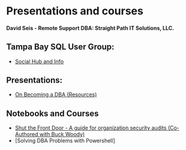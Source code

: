 # Presentations and courses 

#### David Seis -  Remote Support DBA:  Straight Path IT Solutions, LLC.

## Tampa Bay SQL User Group:

- [Social Hub and Info](aka.ms/tsug)

## Presentations:

- [On Becoming a DBA (Resources)](https://github.com/David-Seis/Presentations/tree/main/On_Becoming_a_DBA)


## Notebooks and Courses

- [Shut the Front Door - A guide for organization security audits (Co-Authored with Buck Woody)](https://github.com/BuckWoody/presentations/tree/master/shut_the_front_door)
- [Solving DBA Problems with Powershell]
